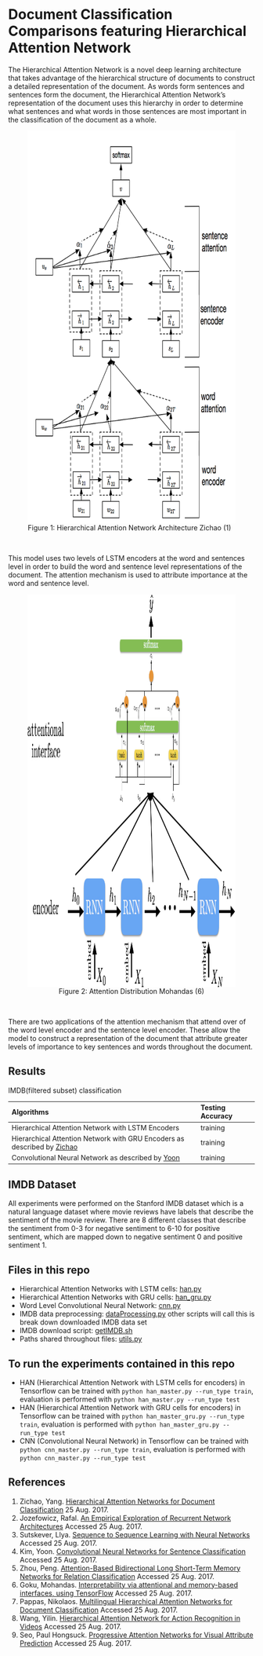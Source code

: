 # Document Classification Comparisons featuring Hierarchical Attention Network

The Hierarchical Attention Network is a novel deep learning architecture that takes advantage of the hierarchical structure of documents to construct a detailed representation of the document. As words form sentences and sentences form the document, the Hierarchical Attention Network’s representation of the document uses this hierarchy in order to determine what sentences and what words in those sentences are most important in the classification of the document as a whole.

<figure>
<img src="lib/imgs/HierarchicalAttentionNetworksDiagram.png" height="800px" width="800px" align="center">
<figcaption> Figure 1: Hierarchical Attention Network Architecture Zichao (1) </figcaption>
</figure>
</br>


This model uses two levels of LSTM encoders at the word and sentences level in order to build the word and sentence level representations of the document. The attention mechanism is used to attribute importance at the word and sentence level.


<figure>
<img src="lib/imgs/AttentionDistribution.jpeg" height="800px" width="800px" align="center">
<figcaption align="center"> Figure 2: Attention Distribution Mohandas (6) </figcaption>
</figure>
</br>

There are two applications of the attention mechanism that attend over of the word level encoder and the sentence level encoder. These allow the model to construct a representation of the document that attribute greater levels of importance to key sentences and words throughout the document.

## Results
IMDB(filtered subset) classification

| Algorithms | Testing Accuracy
| :- | :-
| Hierarchical Attention Network with LSTM Encoders |  training
| Hierarchical Attention Network with GRU Encoders as described by [Zichao](https://www.cs.cmu.edu/~diyiy/docs/naacl16.pdf) | training
| Convolutional Neural Network as described by [Yoon](http://www.aclweb.org/anthology/D14-1181) | training

## IMDB Dataset
All experiments were performed on the Stanford IMDB dataset which is a natural language dataset where movie reviews have labels that describe the sentiment of the movie review. There are 8 different classes that describe the sentiment from 0-3 for negative sentiment to 6-10 for positive sentiment, which are mapped down to negative sentiment 0 and positive sentiment 1.

## Files in this repo
* Hierarchical Attention Networks with LSTM cells: [han.py](src/han.py)
* Hierarchical Attention Networks with GRU cells: [han_gru.py](src/han_gru.py)
* Word Level Convolutional Neural Network: [cnn.py](src/cnn.py)
* IMDB data preprocessing: [dataProcessing.py](src/dataProcessing.py) other scripts will call this is break down downloaded IMDB data set
* IMDB download script: [getIMDB.sh](src/getIMDB.sh)
* Paths shared throughout files: [utils.py](src/utils.py)

## To run the experiments contained in this repo
* HAN (Hierarchical Attention Network with LSTM cells for encoders) in Tensorflow can be trained with `python han_master.py --run_type train`, evaluation is performed with `python han_master.py --run_type test`
* HAN (Hierarchical Attention Network with GRU cells for encoders) in Tensorflow can be trained with `python han_master_gru.py --run_type train`, evaluation is performed with `python han_master_gru.py --run_type test`
* CNN (Convolutional Neural Network) in Tensorflow can be trained with `python cnn_master.py --run_type train`, evaluation is performed with `python cnn_master.py --run_type test`

## References
1) Zichao, Yang. [Hierarchical Attention Networks for Document Classification](https://www.cs.cmu.edu/~diyiy/docs/naacl16.pdf) 25 Aug. 2017.
2) Jozefowicz, Rafal. [An Empirical Exploration of Recurrent Network Architectures](http://proceedings.mlr.press/v37/jozefowicz15.pdf) Accessed 25 Aug. 2017.
3) Sutskever, Llya. [Sequence to Sequence Learning with Neural Networks](https://papers.nips.cc/paper/5346-sequence-to-sequence-learning-with-neural-networks.pdf) Accessed 25 Aug. 2017.
4) Kim, Yoon. [Convolutional Neural Networks for Sentence Classification](http://www.aclweb.org/anthology/D14-1181) Accessed 25 Aug. 2017.
5) Zhou, Peng. [Attention-Based Bidirectional Long Short-Term Memory Networks for Relation Classification](http://aclweb.org/anthology/P/P16/P16-2034.pdf) Accessed 25 Aug. 2017.
6) Goku, Mohandas. [Interpretability via attentional and memory-based interfaces, using TensorFlow](https://www.oreilly.com/ideas/interpretability-via-attentional-and-memory-based-interfaces-using-tensorflow) Accessed 25 Aug. 2017.
7) Pappas, Nikolaos. [Multilingual Hierarchical Attention Networks for Document Classification](https://arxiv.org/pdf/1707.00896.pdf) Accessed 25 Aug. 2017.
8) Wang, Yilin. [Hierarchical Attention Network for Action Recognition in Videos](https://arxiv.org/pdf/1607.06416.pdf) Accessed 25 Aug. 2017.
9) Seo, Paul Hongsuck. [Progressive Attention Networks for Visual Attribute Prediction](https://arxiv.org/pdf/1606.02393.pdf) Accessed 25 Aug. 2017.
